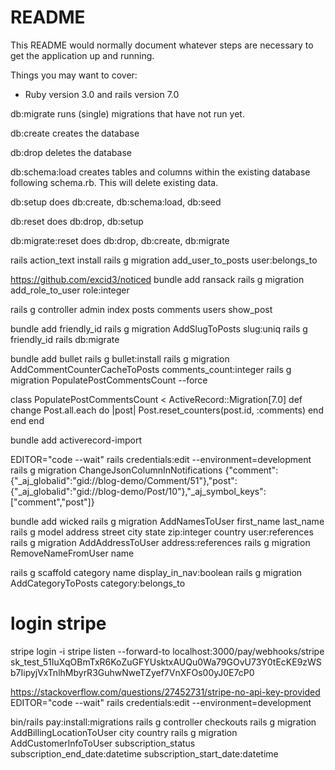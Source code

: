 # README

This README would normally document whatever steps are necessary to get the
application up and running.

Things you may want to cover:

* Ruby version 3.0 and rails version 7.0

db:migrate runs (single) migrations that have not run yet.

db:create creates the database

db:drop deletes the database

db:schema:load creates tables and columns within the existing database following schema.rb. This will delete existing data.

db:setup does db:create, db:schema:load, db:seed

db:reset does db:drop, db:setup

db:migrate:reset does db:drop, db:create, db:migrate



rails action_text install
rails g migration add_user_to_posts user:belongs_to

https://github.com/excid3/noticed
bundle add ransack
rails g migration add_role_to_user role:integer

rails g controller admin index posts comments users show_post

bundle add friendly_id
rails g migration AddSlugToPosts slug:uniq
rails g friendly_id
rails db:migrate

bundle add bullet
rails g bullet:install
rails g migration AddCommentCounterCacheToPosts comments_count:integer
rails g migration PopulatePostCommentsCount --force

class PopulatePostCommentsCount < ActiveRecord::Migration[7.0]
  def change
    Post.all.each do |post|
      <!-- post.update_column(:comment_count, post.comments.count) -->
      Post.reset_counters(post.id, :comments)
    end
  end
end

bundle add activerecord-import


EDITOR="code --wait" rails credentials:edit --environment=development
rails g migration ChangeJsonColumnInNotifications
{"comment":{"_aj_globalid":"gid://blog-demo/Comment/51"},"post":{"_aj_globalid":"gid://blog-demo/Post/10"},"_aj_symbol_keys":["comment","post"]}

bundle add wicked
rails g migration AddNamesToUser first_name last_name
rails g model address street city state zip:integer country user:references
rails g migration AddAddressToUser address:references
rails g migration RemoveNameFromUser name


rails g scaffold category name display_in_nav:boolean
rails g migration AddCategoryToPosts category:belongs_to


# login stripe

stripe login -i
stripe listen --forward-to localhost:3000/pay/webhooks/stripe
sk_test_51IuXqOBmTxR6KoZuGFYUsktxAUQu0Wa79GOvU73Y0tEcKE9zWSb7IipyjVxTnlhMbyrR3GuhwNweTZyef7VnXFOs00yJ0E7cP0

https://stackoverflow.com/questions/27452731/stripe-no-api-key-provided
EDITOR="code --wait" rails credentials:edit --environment=development

bin/rails pay:install:migrations
rails g controller checkouts
rails g migration AddBillingLocationToUser city country
rails g migration AddCustomerInfoToUser subscription_status subscription_end_date:datetime subscription_start_date:datetime



